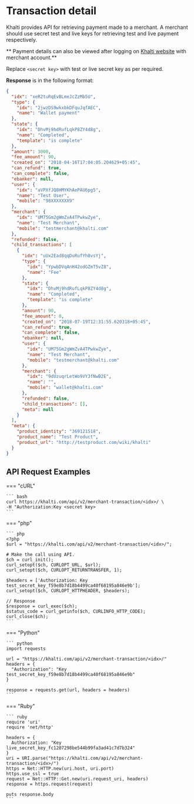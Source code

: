 # Transaction detail

Khalti provides API for retrieving payment made to a merchant.
A merchant should use secret test and live keys for retrieving test and live payment respectively.

** Payment details can also be viewed after logging on [Khalti website](https://khalti.com) with merchant account.**

Replace `<secret key>` with test or live secret key as per required.

**Response** is in the following format:

```json
{
  "idx": "xeR2tuRqEvBLmeJcZzMb5U",
  "type": {
    "idx": "2jwzDS9wkxbkDFquJqfAEC",
    "name": "Wallet payment"
  },
  "state": {
    "idx": "DhvMj9hdRufLqkP8ZY4d8g",
    "name": "Completed",
    "template": "is complete"
  },
  "amount": 3000,
  "fee_amount": 90,
  "created_on": "2018-04-16T17:04:05.204629+05:45",
  "can_refund": true,
  "can_complete": false,
  "ebanker": null,
  "user": {
    "idx": "aVPXfJQ8HMYKhAePAU6pg5",
    "name": "Test User",
    "mobile": "98XXXXXXX9"
  },
  "merchant": {
    "idx": "UM75Gm2gWmZvA4TPwkwZye",
    "name": "Test Merchant",
    "mobile": "testmerchant@khalti.com"
  },
  "refunded": false,
  "child_transactions": [
    {
      "idx": "uUx2Ead8qqDuRufYh8vsYj",
      "type": {
        "idx": "YpwbDVqAnH42odGZmT5vZ8",
        "name": "Fee"
      },
      "state": {
        "idx": "DhvMj9hdRufLqkP8ZY4d8g",
        "name": "Completed",
        "template": "is complete"
      },
      "amount": 90,
      "fee_amount": 0,
      "created_on": "2018-07-19T12:31:55.620318+05:45",
      "can_refund": true,
      "can_complete": false,
      "ebanker": null,
      "user": {
        "idx": "UM75Gm2gWmZvA4TPwkwZye",
        "name": "Test Merchant",
        "mobile": "testmerchant@khalti.com"
      },
      "merchant": {
        "idx": "9dUzuqrLetWo9VY3fNwB2E",
        "name": "",
        "mobile": "wallet@khalti.com"
      },
      "refunded": false,
      "child_transactions": [],
      "meta": null
    }
  ],
  "meta": {
    "product_identity": "369121518",
    "product_name": "Test Product",
    "product_url": "http://testproduct.com/wiki/khalti"
  }
}
```

## API Request Examples

=== "cURL"

    ``` bash
    curl https://khalti.com/api/v2/merchant-transaction/<idx>/ \
    -H "Authorization:Key <secret key>
    ```

=== "php"

    ``` php
    <?php
    $url = "https://khalti.com/api/v2/merchant-transaction/<idx>/";

    # Make the call using API.
    $ch = curl_init();
    curl_setopt($ch, CURLOPT_URL, $url);
    curl_setopt($ch, CURLOPT_RETURNTRANSFER, 1);

    $headers = ['Authorization: Key test_secret_key_f59e8b7d18b4499ca40f68195a846e9b'];
    curl_setopt($ch, CURLOPT_HTTPHEADER, $headers);

    // Response
    $response = curl_exec($ch);
    $status_code = curl_getinfo($ch, CURLINFO_HTTP_CODE);
    curl_close($ch);
    ```

=== "Python"

    ``` python
    import requests

    url = "https://khalti.com/api/v2/merchant-transaction/<idx>/"
    headers = {
      "Authorization": "Key test_secret_key_f59e8b7d18b4499ca40f68195a846e9b"
    }

    response = requests.get(url, headers = headers)
    ```

=== "Ruby"

    ``` ruby
    require 'uri'
    require 'net/http'

    headers = {
      Authorization: "Key live_secret_key_fc1207298be544b99fa3ad41c7d7b324"
    }
    uri = URI.parse("https://khalti.com/api/v2/merchant-transaction/<idx>/")
    https = Net::HTTP.new(uri.host, uri.port)
    https.use_ssl = true
    request = Net::HTTP::Get.new(uri.request_uri, headers)
    response = https.request(request)

    puts response.body
    ```
